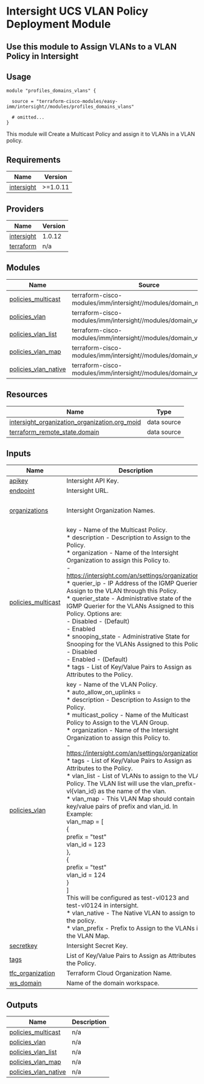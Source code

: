 # Intersight UCS VLAN Policy Deployment Module

## Use this module to Assign VLANs to a VLAN Policy in Intersight

## Usage

```hcl
module "profiles_domains_vlans" {

  source = "terraform-cisco-modules/easy-imm/intersight//modules/profiles_domains_vlans"

  # omitted...
}
```

This module will Create a Multicast Policy and assign it to VLANs in a VLAN policy.  

<!-- BEGINNING OF PRE-COMMIT-TERRAFORM DOCS HOOK -->
## Requirements

| Name | Version |
|------|---------|
| <a name="requirement_intersight"></a> [intersight](#requirement\_intersight) | >=1.0.11 |

## Providers

| Name | Version |
|------|---------|
| <a name="provider_intersight"></a> [intersight](#provider\_intersight) | 1.0.12 |
| <a name="provider_terraform"></a> [terraform](#provider\_terraform) | n/a |

## Modules

| Name | Source | Version |
|------|--------|---------|
| <a name="module_policies_multicast"></a> [policies\_multicast](#module\_policies\_multicast) | terraform-cisco-modules/imm/intersight//modules/domain_multicast | n/a |
| <a name="module_policies_vlan"></a> [policies\_vlan](#module\_policies\_vlan) | terraform-cisco-modules/imm/intersight//modules/domain_vlan_policy | n/a |
| <a name="module_policies_vlan_list"></a> [policies\_vlan\_list](#module\_policies\_vlan\_list) | terraform-cisco-modules/imm/intersight//modules/domain_vlan_list | n/a |
| <a name="module_policies_vlan_map"></a> [policies\_vlan\_map](#module\_policies\_vlan\_map) | terraform-cisco-modules/imm/intersight//modules/domain_vlan_map | n/a |
| <a name="module_policies_vlan_native"></a> [policies\_vlan\_native](#module\_policies\_vlan\_native) | terraform-cisco-modules/imm/intersight//modules/domain_vlan | n/a |

## Resources

| Name | Type |
|------|------|
| [intersight_organization_organization.org_moid](https://registry.terraform.io/providers/CiscoDevNet/intersight/latest/docs/data-sources/organization_organization) | data source |
| [terraform_remote_state.domain](https://registry.terraform.io/providers/hashicorp/terraform/latest/docs/data-sources/remote_state) | data source |

## Inputs

| Name | Description | Type | Default | Required |
|------|-------------|------|---------|:--------:|
| <a name="input_apikey"></a> [apikey](#input\_apikey) | Intersight API Key. | `string` | n/a | yes |
| <a name="input_endpoint"></a> [endpoint](#input\_endpoint) | Intersight URL. | `string` | `"https://intersight.com"` | no |
| <a name="input_organizations"></a> [organizations](#input\_organizations) | Intersight Organization Names. | `set(string)` | <pre>[<br>  "default"<br>]</pre> | no |
| <a name="input_policies_multicast"></a> [policies\_multicast](#input\_policies\_multicast) | key - Name of the Multicast Policy.<br>* description - Description to Assign to the Policy.<br>* organization - Name of the Intersight Organization to assign this Policy to.<br>  - https://intersight.com/an/settings/organizations/<br>* querier\_ip - IP Address of the IGMP Querier to Assign to the VLAN through this Policy.<br>* querier\_state - Administrative state of the IGMP Querier for the VLANs Assigned to this Policy.  Options are:<br>  - Disabled - (Default)<br>  - Enabled<br>* snooping\_state - Administrative State for Snooping for the VLANs Assigned to this Policy.<br>  - Disabled<br>  - Enabled - (Default)<br>* tags - List of Key/Value Pairs to Assign as Attributes to the Policy. | <pre>map(object(<br>    {<br>      description    = optional(string)<br>      organization   = optional(string)<br>      querier_ip     = optional(string)<br>      querier_state  = optional(string)<br>      snooping_state = optional(string)<br>      tags           = optional(list(map(string)))<br>    }<br>  ))</pre> | <pre>{<br>  "default": {<br>    "description": "",<br>    "organization": "default",<br>    "querier_ip": "",<br>    "querier_state": "Disabled",<br>    "snooping_state": "Enabled",<br>    "tags": []<br>  }<br>}</pre> | no |
| <a name="input_policies_vlan"></a> [policies\_vlan](#input\_policies\_vlan) | key - Name of the VLAN Policy.<br>* auto\_allow\_on\_uplinks =<br>* description - Description to Assign to the Policy.<br>* multicast\_policy - Name of the Multicast Policy to Assign to the VLAN Group.<br>* organization - Name of the Intersight Organization to assign this Policy to.<br>  - https://intersight.com/an/settings/organizations/<br>* tags - List of Key/Value Pairs to Assign as Attributes to the Policy.<br>* vlan\_list - List of VLANs to assign to the VLAN Policy.  The VLAN list will use the vlan\_prefix-vl{vlan\_id} as the name of the vlan.<br>* vlan\_map - This VLAN Map should contain key/value pairs of prefix and vlan\_id.  In Example:<br>vlan\_map = [<br>  {<br>    prefix  = "test"<br>    vlan\_id = 123<br>  },<br>  {<br>    prefix  = "test"<br>    vlan\_id = 124<br>  }<br>]<br>This will be configured as test-vl0123 and test-vl0124 in intersight.<br>* vlan\_native - The Native VLAN to assign to the policy.<br>* vlan\_prefix - Prefix to Assign to the VLANs in the VLAN Map. | <pre>map(object(<br>    {<br>      auto_allow_on_uplinks = optional(bool)<br>      description           = optional(string)<br>      multicast_policy      = string<br>      organization          = optional(string)<br>      tags                  = optional(list(map(string)))<br>      vlan_list             = optional(string)<br>      vlan_map              = optional(list(map(string)))<br>      vlan_native           = optional(number)<br>      vlan_prefix           = optional(string)<br>    }<br>  ))</pre> | <pre>{<br>  "default": {<br>    "auto_allow_on_uplinks": true,<br>    "description": "",<br>    "multicast_policy": "",<br>    "organization": "default",<br>    "tags": [],<br>    "vlan_list": null,<br>    "vlan_map": [],<br>    "vlan_native": null,<br>    "vlan_prefix": "{organization}"<br>  }<br>}</pre> | no |
| <a name="input_secretkey"></a> [secretkey](#input\_secretkey) | Intersight Secret Key. | `string` | n/a | yes |
| <a name="input_tags"></a> [tags](#input\_tags) | List of Key/Value Pairs to Assign as Attributes to the Policy. | `list(map(string))` | `[]` | no |
| <a name="input_tfc_organization"></a> [tfc\_organization](#input\_tfc\_organization) | Terraform Cloud Organization Name. | `string` | n/a | yes |
| <a name="input_ws_domain"></a> [ws\_domain](#input\_ws\_domain) | Name of the domain workspace. | `string` | `"Kubernetes_Policies"` | no |

## Outputs

| Name | Description |
|------|-------------|
| <a name="output_policies_multicast"></a> [policies\_multicast](#output\_policies\_multicast) | n/a |
| <a name="output_policies_vlan"></a> [policies\_vlan](#output\_policies\_vlan) | n/a |
| <a name="output_policies_vlan_list"></a> [policies\_vlan\_list](#output\_policies\_vlan\_list) | n/a |
| <a name="output_policies_vlan_map"></a> [policies\_vlan\_map](#output\_policies\_vlan\_map) | n/a |
| <a name="output_policies_vlan_native"></a> [policies\_vlan\_native](#output\_policies\_vlan\_native) | n/a |
<!-- END OF PRE-COMMIT-TERRAFORM DOCS HOOK -->
